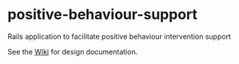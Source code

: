 positive-behaviour-support
==========================

Rails application to facilitate positive behaviour intervention support

See the [Wiki](https://github.com/lcreid/positive-behaviour-support/wiki) for design documentation.
